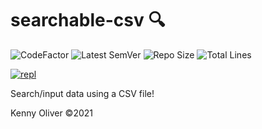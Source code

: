 # searchable-csv :mag:

![CodeFactor](https://www.codefactor.io/repository/github/KennyOliver/searchable-csv/badge?style=for-the-badge)
![Latest SemVer](https://img.shields.io/github/v/tag/KennyOliver/searchable-csv?label=version&sort=semver&style=for-the-badge)
![Repo Size](https://img.shields.io/github/repo-size/KennyOliver/searchable-csv?style=for-the-badge)
![Total Lines](https://img.shields.io/tokei/lines/github/KennyOliver/searchable-csv?style=for-the-badge)

[![repl](https://repl.it/badge/github/KennyOliver/searchable-csv)](https://repl.it/@KennyOliver/searchable-csv)

Search/input data using a CSV file!

Kenny Oliver ©2021
